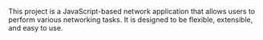 This project is a JavaScript-based network application that allows users to perform various networking tasks. It is designed to be flexible, extensible, and easy to use.